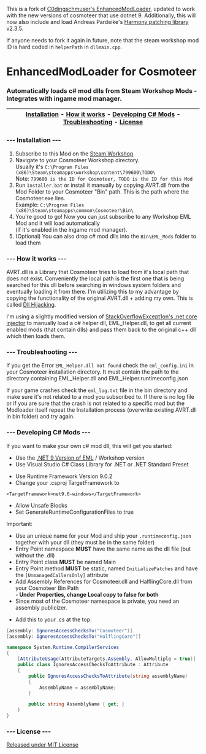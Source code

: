 This is a fork of [C0dingschmuser's EnhancedModLoader](https://github.com/C0dingschmuser/EnhancedModLoader), updated to work with the new versions of cosmoteer that use dotnet 9. Additionally, this will now also include and load Andreas Pardeike's [Harmony patching library](https://github.com/pardeike/Harmony) v2.3.5.

If anyone needs to fork it again in future, note that the steam workshop mod ID is hard coded in `helperPath` in `dllmain.cpp`.

# EnhancedModLoader for Cosmoteer
### Automatically loads c# mod dlls from Steam Workshop Mods - Integrates with ingame mod manager.

| [Installation](#----installation----) - [How it works](#----how-it-works----) - [Developing C# Mods](#----developing-c-mods----) - [Troubleshooting](#----troubleshooting----) - [License](#----license----)|
:----------------------------------------------------------: |

### --- Installation ---
1. Subscribe to this Mod on the [Steam Workshop](https://steamcommunity.com/sharedfiles/filedetails/?id=TODO)  
2. Navigate to your Cosmoteer Workshop directory.  
   Usually it's ```C:\Program Files (x86)\Steam\steamapps\workshop\content\799600\TODO\```  
   Note: ```799600 is the ID for Cosmoteer, TODO is the ID for this Mod```
3. Run ```Installer.bat``` or install it manually by copying AVRT.dll from the Mod Folder to your Cosmoteer "Bin" path. This is the path where the Cosmoteer.exe lies.  
   Example: ```C:\Program Files (x86)\Steam\steamapps\common\Cosmoteer\Bin\```
4. You're good to go! Now you can just subscribe to any Workshop EML Mod and it will load automatically  
(if it's enabled in the ingame mod manager).  
5. (Optional) You can also drop c# mod dlls into the ```Bin\EML_Mods``` folder to load them
<!---
6. (Optional) If you want to test if everything works you can subscribe to the [EML Test Mod](https://steamcommunity.com/sharedfiles/filedetails/?id=2937811110).
   This simple Mod will show a test window when you enter a new game.
--->

### --- How it works ---

AVRT.dll is a Library that Cosmoteer tries to load from it's local path that does not exist. Conveniently the local path is the first one that is being searched for this dll before searching in windows system folders and eventually loading it from there. I'm utilizing this to my advantage by copying the functionality of the original AVRT.dll + adding my own. This is called [Dll Hijacking](https://book.hacktricks.xyz/windows-hardening/windows-local-privilege-escalation/dll-hijacking).

I'm using a slightly modified version of [StackOverflowExcept1on's .net core injector](https://github.com/StackOverflowExcept1on/net-core-injector) to manually load a c# helper dll, EML_Helper.dll, to get all current enabled mods (that contain dlls) and pass them back to the original c++ dll which then loads them.

### --- Troubleshooting ---

If you get the Error ```EML_Helper.dll not found``` check the ```eml_config.ini``` in your Cosmoteer installation directory. It must contain the path to the directory containing EML_Helper.dll and EML_Helper.runtimeconfig.json

If your game crashes check the ```eml_log.txt``` file in the bin directory and make sure it's not related to a mod you subscribed to. If there is no log file or if you are sure that the crash is not related to a specific mod but the Modloader itself repeat the Installation process (overwrite existing AVRT.dll in bin folder) and try again.

### --- Developing C# Mods ---

If you want to make your own c# mod dll, this will get you started:

- Use the [.NET 9 Version of EML](https://github.com/C0dingschmuser/EnhancedModLoader/releases) / Workshop version
- Use Visual Studio C# Class Library for .NET or .NET Standard Preset
<!--- Use target SDK 7.0.200 (Cosmoteer & EML both use this version), specify this in a global.json in your Project Directory. [See more](https://learn.microsoft.com/en-us/dotnet/core/tools/global-json)-->
- Use Runtime Framework Version 9.0.2
- Change your .csproj TargetFramework to
```csproj
<TargetFramework>net9.0-windows</TargetFramework>
```
- Allow Unsafe Blocks
- Set GenerateRuntimeConfigurationFiles to true

Important:

- Use an unique name for your Mod and ship your ```.runtimeconfig.json``` together with your dll (they must be in the same folder)
- Entry Point namespace **MUST** have the same name as the dll file (but without the .dll)
- Entry Point class **MUST** be named Main
- Entry Point method **MUST** be static, named ```InitializePatches``` and have the ```[UnmanagedCallersOnly]``` attribute
- Add Assembly References for Cosmoteer.dll and HalflingCore.dll from your Cosmoteer Bin Path  
  **- Under Properties, change Local copy to false for both**
- Since most of the Cosmoteer namespace is private, you need an assembly publicizer. 
<!-- I'm using [kraf's Publicizer](https://github.com/krafs/Publicizer).  
  kraf's Publicizer specific .csproj settings: (replace user with your username)
```csproj
<ItemGroup>
  <Compile Remove="C:\Users\user\.nuget\packages\krafs.publicizer\2.2.1\contentfiles\cs\any\Publicizer\IgnoresAccessChecksToAttribute.cs" />
</ItemGroup>
<ItemGroup>
  <Publicize Include="Cosmoteer" IncludeCompilerGeneratedMembers="false" />
  <Publicize Include="HalflingCore" IncludeCompilerGeneratedMembers="false" />
</ItemGroup>
```  -->
- Add this to your .cs at the top:  
```csharp
[assembly: IgnoresAccessChecksTo("Cosmoteer")]
[assembly: IgnoresAccessChecksTo("HalflingCore")]

namespace System.Runtime.CompilerServices
{
    [AttributeUsage(AttributeTargets.Assembly, AllowMultiple = true)]
    public class IgnoresAccessChecksToAttribute : Attribute
    {
        public IgnoresAccessChecksToAttribute(string assemblyName)
        {
            AssemblyName = assemblyName;
        }

        public string AssemblyName { get; }
    }
}
```

<!--
Since we cannot use Harmony, there are some workarounds required to mod Cosmoteer.  
Here's [a simple example](https://github.com/C0dingschmuser/EML_TestMod) on how to get a simple loop, keyboard detection and custom window up and running.  
For more advanced use, see source of my [Weapon Projectile Spawner Mod](https://github.com/C0dingschmuser/ProjectileSpawner)
-->

### --- License ---
[Released under MIT License](https://github.com/C0dingschmuser/EnhancedModLoader/blob/master/LICENSE.txt)
